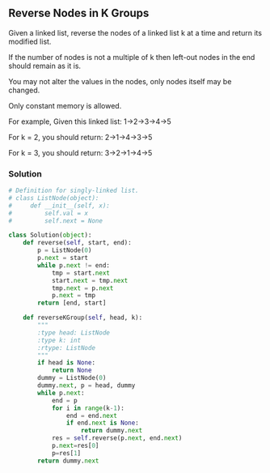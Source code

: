 ## Reverse Nodes in K Groups

Given a linked list, reverse the nodes of a linked list k at a time and return its modified list.

If the number of nodes is not a multiple of k then left-out nodes in the end should remain as it is.

You may not alter the values in the nodes, only nodes itself may be changed.

Only constant memory is allowed.

For example,
Given this linked list: 1->2->3->4->5

For k = 2, you should return: 2->1->4->3->5

For k = 3, you should return: 3->2->1->4->5

### Solution

```python
# Definition for singly-linked list.
# class ListNode(object):
#     def __init__(self, x):
#         self.val = x
#         self.next = None

class Solution(object):
    def reverse(self, start, end):
        p = ListNode(0)
        p.next = start
        while p.next != end:
            tmp = start.next
            start.next = tmp.next
            tmp.next = p.next
            p.next = tmp
        return [end, start]

    def reverseKGroup(self, head, k):
        """
        :type head: ListNode
        :type k: int
        :rtype: ListNode
        """
        if head is None:
            return None
        dummy = ListNode(0)
        dummy.next, p = head, dummy
        while p.next:
            end = p
            for i in range(k-1):
                end = end.next
                if end.next is None:
                    return dummy.next
            res = self.reverse(p.next, end.next)
            p.next=res[0]
            p=res[1]
        return dummy.next

```
